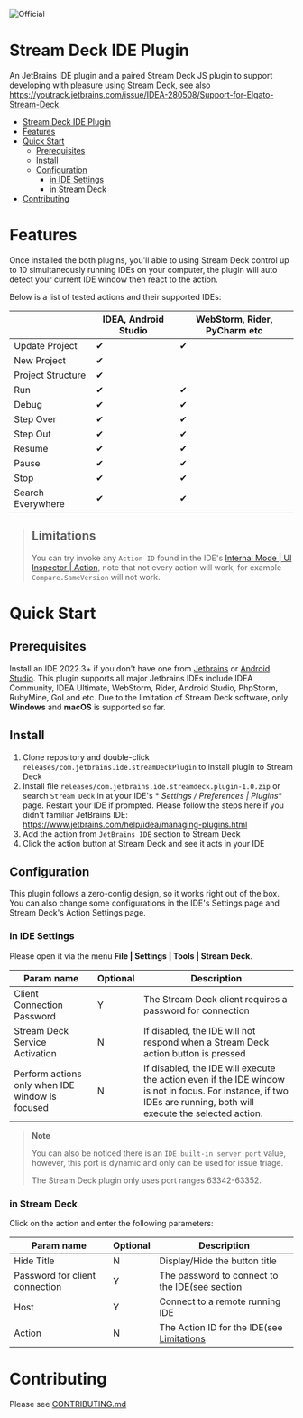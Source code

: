 ![Official](https://jb.gg/badges/official-plastic.svg)

# Stream Deck IDE Plugin

An JetBrains IDE plugin and a paired Stream Deck JS plugin to support developing with pleasure
using  [Stream Deck](https://developer.elgato.com/documentation/stream-deck/), see
also https://youtrack.jetbrains.com/issue/IDEA-280508/Support-for-Elgato-Stream-Deck.

<!-- TOC -->
* [Stream Deck IDE Plugin](#stream-deck-ide-plugin)
* [Features](#features)
* [Quick Start](#quick-start)
  * [Prerequisites](#prerequisites)
  * [Install](#install)
  * [Configuration](#configuration)
    * [in IDE Settings](#in-ide-settings)
    * [in Stream Deck](#in-stream-deck)
* [Contributing](#contributing)
<!-- TOC -->

# Features

Once installed the both plugins, you'll able to using Stream Deck control up to 10 simultaneously running IDEs on your computer, the plugin
will auto detect your current IDE window then react to the action.

Below is a list of tested actions and their supported IDEs:

|                   | IDEA, Android Studio | WebStorm, Rider, PyCharm etc |
|-------------------|----------------------|------------------------------|
| Update Project    | ✔                    | ✔                            |
| New Project       | ✔                    |                              |
| Project Structure | ✔                    |                              |
| Run               | ✔                    | ✔                            |
| Debug             | ✔                    | ✔                            |
| Step Over         | ✔                    | ✔                            |
| Step Out          | ✔                    | ✔                            |
| Resume            | ✔                    | ✔                            |
| Pause             | ✔                    | ✔                            |
| Stop              | ✔                    | ✔                            |
| Search Everywhere | ✔                    | ✔                            |

> ## Limitations
>
> You can try invoke any `Action ID` found in the
> IDE's [Internal Mode | UI Inspector | Action](https://plugins.jetbrains.com/docs/intellij/internal-ui-inspector.html#action),
> note that not every action will work, for example `Compare.SameVersion` will not work.
>

# Quick Start

## Prerequisites

Install an IDE 2022.3+ if you don't have one from [Jetbrains](https://www.jetbrains.com)
or [Android Studio](https://developer.android.com/sdk/installing/studio.html). This plugin supports all major Jetbrains
IDEs include IDEA Community, IDEA Ultimate, WebStorm, Rider, Android Studio, PhpStorm, RubyMine, GoLand etc.
Due to the limitation of Stream Deck software, only **Windows** and **macOS** is supported so far.

## Install

1. Clone repository and double-click `releases/com.jetbrains.ide.streamDeckPlugin` to install plugin to Stream Deck
2. Install file `releases/com.jetbrains.ide.streamdeck.plugin-1.0.zip` or search `Stream Deck` in at your IDE's *
   *Settings / Preferences | Plugins** page. Restart your IDE if prompted. Please follow the steps here if you didn't
   familiar JetBrains IDE: https://www.jetbrains.com/help/idea/managing-plugins.html
3. Add the action from `JetBrains IDE` section to Stream Deck
4. Click the action button at Stream Deck and see it acts in your IDE

## Configuration

This plugin follows a zero-config design, so it works right out of the box. You can also change some
configurations in the IDE's Settings page and Stream Deck's Action Settings page.

### in IDE Settings

Please open it via the menu **File | Settings | Tools | Stream Deck**.

| Param name                                      | Optional | Description                                                                                                                                                        |
|-------------------------------------------------|----------|--------------------------------------------------------------------------------------------------------------------------------------------------------------------|
| Client Connection Password                      | Y        | The Stream Deck client requires a password for connection                                                                                                          |
| Stream Deck Service Activation                  | N        | If disabled, the IDE will not respond when a Stream Deck action button is pressed                                                                                  |
| Perform actions only when IDE window is focused | N        | If disabled, the IDE will execute the action even if the IDE window is not in focus. For instance, if two IDEs are running, both will execute the selected action. |

> **Note**
>
> You can also be noticed there is an `IDE built-in server port` value, however, this port is dynamic and only can be used for issue triage.
>
> The Stream Deck plugin only uses port ranges 63342-63352.
>
>

### in Stream Deck
Click on the action and enter the following parameters:

| Param name                     | Optional | Description                                                        |
|--------------------------------|----------|--------------------------------------------------------------------|
| Hide Title                     | N        | Display/Hide the button title                                      |
| Password for client connection | Y        | The password to connect to the IDE(see [section](#in-IDE-Settings) |
| Host                           | Y        | Connect to a remote running IDE                                    |
| Action                         | N        | The Action ID for the IDE(see [Limitations](#Limitations)          |

# Contributing
Please see [CONTRIBUTING.md](CONTRIBUTING.md)
